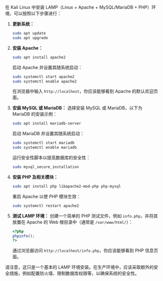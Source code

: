在 Kali Linux 中安装 LAMP（Linux + Apache + MySQL/MariaDB + PHP）环境，可以按照以下步骤进行：

1. **更新系统：**
   ```bash
   sudo apt update
   sudo apt upgrade
   ```

2. **安装 Apache：**
   ```bash
   sudo apt install apache2
   ```

   启动 Apache 并设置其随系统启动：
   ```bash
   sudo systemctl start apache2
   sudo systemctl enable apache2
   ```

   在浏览器中输入 `http://localhost`，你应该能够看到 Apache 的默认欢迎页面。

3. **安装 MySQL 或 MariaDB：**
   选择安装 MySQL 或 MariaDB，以下为 MariaDB 的安装示例：
   ```bash
   sudo apt install mariadb-server
   ```

   启动 MariaDB 并设置其随系统启动：
   ```bash
   sudo systemctl start mariadb
   sudo systemctl enable mariadb
   ```

   运行安全性脚本以提高数据库的安全性：
   ```bash
   sudo mysql_secure_installation
   ```

4. **安装 PHP 及相关模块：**
   ```bash
   sudo apt install php libapache2-mod-php php-mysql
   ```

   重启 Apache 以使 PHP 模块生效：
   ```bash
   sudo systemctl restart apache2
   ```

5. **测试 LAMP 环境：**
   创建一个简单的 PHP 测试文件，例如 `info.php`，并将其放置在 Apache 的 Web 根目录中（通常是 `/var/www/html/`）：
   ```php
   <?php
   phpinfo();
   ?>
   ```

   通过浏览器访问 `http://localhost/info.php`，你应该能够看到 PHP 信息页面。

请注意，这只是一个基本的 LAMP 环境安装。在生产环境中，应该采取额外的安全措施，例如配置防火墙、限制数据库权限等，以确保系统的安全性。